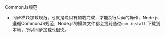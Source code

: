 CommonJs规范
- 同步模块加载规范，也就是说只有加载完成，才能执行后面的操作。Node.js遵循CommonJS规范，Node.js的模块文件都会提前通过`npm install` 下载到本地，所以同步加载也很快。